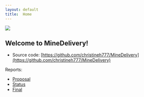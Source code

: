```yaml
---
layout: default
title:  Home
---
```


<img src="https://cdn.vox-cdn.com/thumbor/TWjhVRIRrrupd-L0hBeCYBlM-0U=/0x0:767x431/1820x1213/filters:focal(323x155:445x277):format(webp)/cdn.vox-cdn.com/uploads/chorus_image/image/63226878/0fe20042_0bb8_4781_82f4_7130f928b021.0.jpg">

## Welcome to MineDelivery!

- Source code: [https://github.com/christineh777/MineDelivery](https://github.com/christineh777/MineDelivery)

Reports:

- [Proposal](proposal.html)
- [Status](status.html)
- [Final](final.html)


